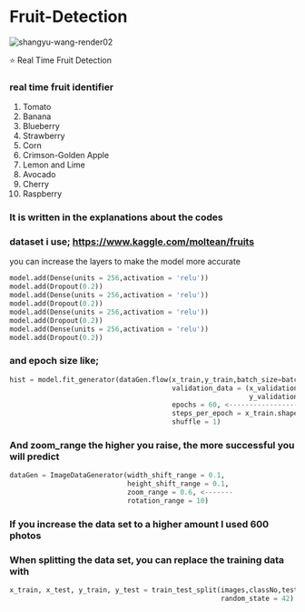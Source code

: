 # Fruit-Detection
![shangyu-wang-render02](https://user-images.githubusercontent.com/69467096/113021239-0fb68180-918c-11eb-9fc4-8d760e79853f.jpg)

:star: Real Time Fruit Detection
### real time fruit identifier
1. Tomato
2. Banana
3. Blueberry
4. Strawberry
5. Corn
6. Crimson-Golden Apple
7. Lemon and Lime
8. Avocado
9. Cherry
10. Raspberry
### It is written in the explanations about the codes
### dataset i use; https://www.kaggle.com/moltean/fruits
you can increase the layers to make the model more accurate
```python
model.add(Dense(units = 256,activation = 'relu'))
model.add(Dropout(0.2))
model.add(Dense(units = 256,activation = 'relu'))
model.add(Dropout(0.2))
model.add(Dense(units = 256,activation = 'relu'))
model.add(Dropout(0.2))
model.add(Dense(units = 256,activation = 'relu'))
model.add(Dropout(0.2))
```
### and epoch size like;
```python
hist = model.fit_generator(dataGen.flow(x_train,y_train,batch_size=batch_size),
                                        validation_data = (x_validation,
                                                           y_validation),
                                        epochs = 60, <------------------
                                        steps_per_epoch = x_train.shape[0]//batch_size,
                                        shuffle = 1)
```
### And zoom_range the higher you raise, the more successful you will predict
```python
dataGen = ImageDataGenerator(width_shift_range = 0.1,
                             height_shift_range = 0.1,
                             zoom_range = 0.6, <-------
                             rotation_range = 10)
```
### If you increase the data set to a higher amount I used 600 photos
### When splitting the data set, you can replace the training data with
```python
x_train, x_test, y_train, y_test = train_test_split(images,classNo,test_size = 0.2, <------ %80 percent for training 
                                                    random_state = 42)
```
